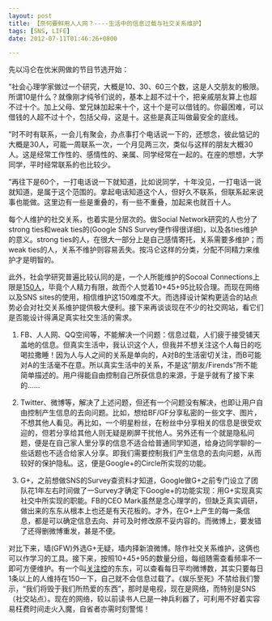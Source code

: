 ```yaml
---
layout: post
title: 【奈何要鲜用人人网？----生活中的信息过载与社交关系维护】
tags: [SNS, LIFE]
date: 2012-07-11T01:46:26+0800

---
```


先以冯仑在优米网做的节目节选开始：  

”社会心理学家做过一个研究，大概是10、30、60三个数，这是人交朋友的极限。所谓10是什么？就像刚才纯爷们说的，基本上超不过十个，把亲戚朋友算上也超不过十个。加上父母、堂兄妹加起来十个，这十个是可以借钱的。你最困难，可以借钱的人超不过十个，包括父母，这是十。这些是真正叫做最安全的底线。

”时不时有联系，一会儿有聚会，办点事打个电话说一下的，还想念，彼此惦记的大概是30人，可能一周联系一次，一个月见两三次，类似与这样的朋友大概30人。这是经常工作性的、感情性的、亲属、同学经常在一起的。在座的想想，大学同学，平时经常联系的也比较少。

”再往下是60个，一打电话说一下就知道，比如说同学，十年没见，一打电话一说就知道，是属于这个范围的。拿起电话知道这个人，但好久不联系，但联系起来说事也能做。这里边有一些是重叠的，有一些不重叠，加起来也就百十人。

每个人维护的社交关系，也着实是分层次的。做Social Network研究的人也分了strong ties和weak ties的(Google SNS Survey便作得很详细)，以及各ties维护的意义。strong ties的人，在很大一部分上是自己感情寄托，关系需要多维护；而weak ties的人，关系不维护则容易丢失。按冯仑这样的分类，分配不同精力来维护才是明智的。

此外，社会学研究普遍比较认同的是，一个人所能维护的Socoal Connections上限是[150人][150]，毕竟个人精力有限，故而个人觉着10+45+95比较合理。而现在网络以及SNS sites的使用，相信维护这150难度不大。而选择设计架构更适合的站点势必会对社交关系维护提供极大便利。接下来再谈谈现在不少的社交网站，看它们是否能设计得满足真实社交生活的需求。

1. FB、人人网、QQ空间等，不能解决一个问题：信息过载，人们疲于接受铺天盖地的信息。但真实生活中，我认识这个人，但我并不想关注这个人每日的吃喝拉撒睡！因为人与人之间的关系是单向的，A对B的生活密切关注，而B可能对A的生活毫不在意。所以真实生活中的关系，不是这“朋友/Firends”所不能简单描述的。用户得能自由控制自己所获信息的来源，于是乎就有了接下来的……

2. Twitter、微博等，解决了上述问题，但还有一个问题没有解决，也即让用户自由控制产生信息的去向问题。比如，想给BF/GF分享私密的一些文字、图片，不想其他人看见。再比如，一个明星粉丝，在粉丝中分享相关的信息是很受欢迎的，但若分享给其他人则无疑是刷屏干扰他人。另外还有一个就是隐私问题，便是在自己家人里分享的信息不适合给普通同学知道，给身边同学聊的一些话题也不适合给家人分享。即我们需要控制我们产生信息的去向问题，从而较好的保护隐私。这，便是Google+的Circle所实现的功能。

3. G+，之前想做SNS的Survey查资料才知道，Google做G+之前专门设立了团队花1年左右时间做了一Survey才确定下Google+的功能实现：用G+实现真实社交中所实现的职能。FB的CEO Mark虽然是念心理学的，但缺乏真实调研，做出来的东东从根本上也还是有天花板的。才外，在G+上产生的每一条信息，都是可以确定信息去向、并可及时修改原不妥内容的。而微博上，要发错了还得删微博重发，甚是不便。

对比下来，墙(GFW)外选G+无疑，墙内择新浪微博。除作社交关系维护，这俩也可以作学习的工具。接下来，按照10+45+95的数量分组，每组随需查看频率不一即可方便维护。有一个叫[关注控][Link 1]的东东，可以查看每日平均微博数，其实只要每日1条以上的人维持在150一下，自己就不会信息过载了。《娱乐至死》不禁给我们警示，“我们将毁于我们所热爱的东西”，那时是电视，现在是网络，而特别是SNS（社交站点）。现在的网络，较以前读书人已是一神兵利器了，可利用不好着实容易枉费时间走火入魔，自省者亦需时刻警惕！


[150]: https://en.wikipedia.org/wiki/Dunbar's_number
[Link 1]: http://gzkong.sinaapp.com/
